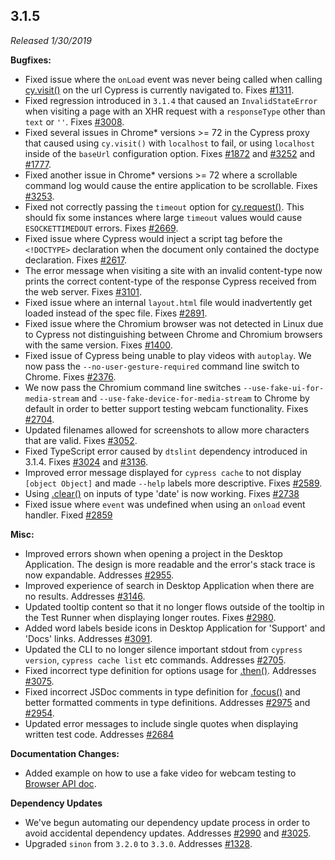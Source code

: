 ## 3.1.5

_Released 1/30/2019_

**Bugfixes:**

- Fixed issue where the `onLoad` event was never being called when calling
  [cy.visit()](/api/commands/visit) on the url Cypress is currently navigated
  to. Fixes [#1311](https://github.com/cypress-io/cypress/issues/1311).
- Fixed regression introduced in `3.1.4` that caused an `InvalidStateError` when
  visiting a page with an XHR request with a `responseType` other than `text` or
  `''`. Fixes [#3008](https://github.com/cypress-io/cypress/issues/3008).
- Fixed several issues in Chrome\* versions >= 72 in the Cypress proxy that
  caused using `cy.visit()` with `localhost` to fail, or using `localhost`
  inside of the `baseUrl` configuration option. Fixes
  [#1872](https://github.com/cypress-io/cypress/issues/1872) and
  [#3252](https://github.com/cypress-io/cypress/issues/3252) and
  [#1777](https://github.com/cypress-io/cypress/issues/1777).
- Fixed another issue in Chrome\* versions >= 72 where a scrollable command log
  would cause the entire application to be scrollable. Fixes
  [#3253](https://github.com/cypress-io/cypress/issues/3253).
- Fixed not correctly passing the `timeout` option for
  [cy.request()](/api/commands/request). This should fix some instances where
  large `timeout` values would cause `ESOCKETTIMEDOUT` errors. Fixes
  [#2669](https://github.com/cypress-io/cypress/issues/2669).
- Fixed issue where Cypress would inject a script tag before the `<!DOCTYPE>`
  declaration when the document only contained the doctype declaration. Fixes
  [#2617](https://github.com/cypress-io/cypress/issues/2617).
- The error message when visiting a site with an invalid content-type now prints
  the correct content-type of the response Cypress received from the web server.
  Fixes [#3101](https://github.com/cypress-io/cypress/issues/3101).
- Fixed issue where an internal `layout.html` file would inadvertently get
  loaded instead of the spec file. Fixes
  [#2891](https://github.com/cypress-io/cypress/issues/2891).
- Fixed issue where the Chromium browser was not detected in Linux due to
  Cypress not distinguishing between Chrome and Chromium browsers with the same
  version. Fixes [#1400](https://github.com/cypress-io/cypress/issues/1400).
- Fixed issue of Cypress being unable to play videos with `autoplay`. We now
  pass the `--no-user-gesture-required` command line switch to Chrome. Fixes
  [#2376](https://github.com/cypress-io/cypress/issues/2376).
- We now pass the Chromium command line switches
  `--use-fake-ui-for-media-stream` and `--use-fake-device-for-media-stream` to
  Chrome by default in order to better support testing webcam functionality.
  Fixes [#2704](https://github.com/cypress-io/cypress/issues/2704).
- Updated filenames allowed for screenshots to allow more characters that are
  valid. Fixes [#3052](https://github.com/cypress-io/cypress/issues/3052).
- Fixed TypeScript error caused by `dtslint` dependency introduced in 3.1.4.
  Fixes [#3024](https://github.com/cypress-io/cypress/issues/3024) and
  [#3136](https://github.com/cypress-io/cypress/issues/3136).
- Improved error message displayed for `cypress cache` to not display
  `[object Object]` and made `--help` labels more descriptive. Fixes
  [#2589](https://github.com/cypress-io/cypress/issues/2589).
- Using [.clear()](/api/commands/clear) on inputs of type 'date' is now working.
  Fixes [#2738](https://github.com/cypress-io/cypress/issues/2738)
- Fixed issue where `event` was undefined when using an `onload` event handler.
  Fixed [#2859](https://github.com/cypress-io/cypress/issues/2859)

**Misc:**

- Improved errors shown when opening a project in the Desktop Application. The
  design is more readable and the error's stack trace is now expandable.
  Addresses [#2955](https://github.com/cypress-io/cypress/issues/2955).
- Improved experience of search in Desktop Application when there are no
  results. Addresses [#3146](https://github.com/cypress-io/cypress/issues/3146).
- Updated tooltip content so that it no longer flows outside of the tooltip in
  the Test Runner when displaying longer routes. Fixes
  [#2980](https://github.com/cypress-io/cypress/issues/2980).
- Added word labels beside icons in Desktop Application for 'Support' and 'Docs'
  links. Addresses [#3091](https://github.com/cypress-io/cypress/issues/3091).
- Updated the CLI to no longer silence important stdout from `cypress version`,
  `cypress cache list` etc commands. Addresses
  [#2705](https://github.com/cypress-io/cypress/issues/2705).
- Fixed incorrect type definition for options usage for
  [.then()](/api/commands/then). Addresses
  [#3075](https://github.com/cypress-io/cypress/issues/3075).
- Fixed incorrect JSDoc comments in type definition for
  [.focus()](/api/commands/focus) and better formatted comments in type
  definitions. Addresses
  [#2975](https://github.com/cypress-io/cypress/issues/2975) and
  [#2954](https://github.com/cypress-io/cypress/issues/2954).
- Updated error messages to include single quotes when displaying written test
  code. Addresses [#2684](https://github.com/cypress-io/cypress/issues/2684)

**Documentation Changes:**

- Added example on how to use a fake video for webcam testing to
  [Browser API doc](/api/plugins/browser-launch-api#Use-fake-video-for-webcam-testing).

**Dependency Updates**

- We've begun automating our dependency update process in order to avoid
  accidental dependency updates. Addresses
  [#2990](https://github.com/cypress-io/cypress/issues/2990) and
  [#3025](https://github.com/cypress-io/cypress/issues/3025).
- Upgraded `sinon` from `3.2.0` to `3.3.0`. Addresses
  [#1328](https://github.com/cypress-io/cypress/issues/1328).
